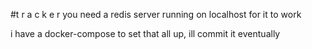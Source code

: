 #t r a c k e r
you need a redis server running on localhost for it to work

i have a docker-compose to set that all up, ill commit it eventually
